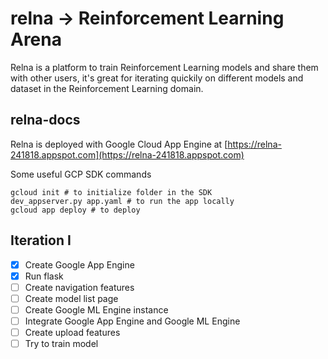 # relna -> Reinforcement Learning Arena

Relna is a platform to train Reinforcement Learning models and share them with other users, it's great for iterating quickily on different models and dataset in the Reinforcement Learning domain.

## relna-docs

Relna is deployed with Google Cloud App Engine at [https://relna-241818.appspot.com](https://relna-241818.appspot.com)

Some useful GCP SDK commands

```
gcloud init # to initialize folder in the SDK
dev_appserver.py app.yaml # to run the app locally
gcloud app deploy # to deploy
```

## Iteration I

- [X] Create Google App Engine
- [X] Run flask
- [ ] Create navigation features
- [ ] Create model list page
- [ ] Create Google ML Engine instance
- [ ] Integrate Google App Engine and Google ML Engine
- [ ] Create upload features
- [ ] Try to train model
